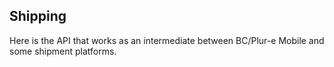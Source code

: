 ## Shipping

Here is the API that works as an intermediate between BC/Plur-e Mobile and some shipment platforms.